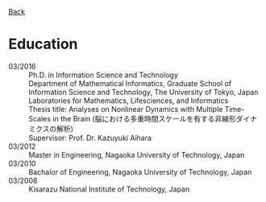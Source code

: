 [Back](index.md) 

# Education

<dl>
<dt>03/2016</dt>
<dd>Ph.D. in Information Science and Technology</br>
    Department of Mathematical Informatics, Graduate School of Information Science and Technology, The University of Tokyo, Japan</br>
    Laboratories for Mathematics, Lifesciences, and Informatics</br>
    Thesis title: Analyses on Nonlinear Dynamics with Multiple Time-Scales in the Brain (脳における多重時間スケールを有する非線形ダイナミクスの解析)</br>
    Supervisor: Prof. Dr. Kazuyuki Aihara</dd>
<dt>03/2012</dt>
<dd>Master in Engineering, Nagaoka University of Technology, Japan</dd>
<dt>03/2010</dt>
<dd>Bachalor of Engineering, Nagaoka University of Technology, Japan</dd>
<dt>03/2008</dt>
<dd>Kisarazu National Institute of Technology, Japan</dd>
</dl>
